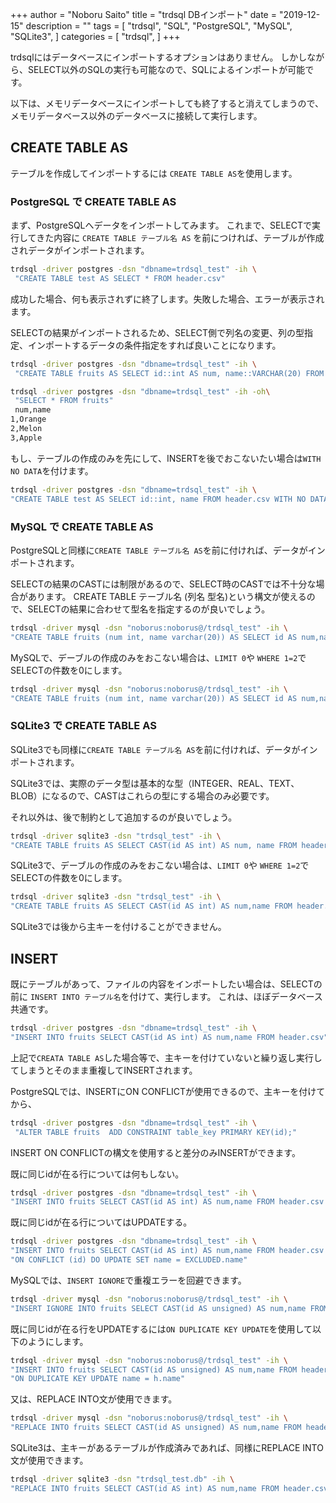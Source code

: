 +++
author = "Noboru Saito"
title = "trdsql DBインポート"
date = "2019-12-15"
description = ""
tags = [
    "trdsql",
    "SQL",
    "PostgreSQL",
    "MySQL",
    "SQLite3",
]
categories = [
    "trdsql",
]
+++

trdsqlにはデータベースにインポートするオプションはありません。
しかしながら、SELECT以外のSQLの実行も可能なので、SQLによるインポートが可能です。

以下は、メモリデータベースにインポートしても終了すると消えてしまうので、メモリデータベース以外のデータベースに接続して実行します。

## CREATE TABLE AS

テーブルを作成してインポートするには `CREATE TABLE AS`を使用します。

### PostgreSQL で CREATE TABLE AS

まず、PostgreSQLへデータをインポートしてみます。
これまで、SELECTで実行してきた内容に `CREATE TABLE テーブル名 AS` を前につければ、テーブルが作成されデータがインポートされます。

```sh
trdsql -driver postgres -dsn "dbname=trdsql_test" -ih \
 "CREATE TABLE test AS SELECT * FROM header.csv"
```

成功した場合、何も表示されずに終了します。失敗した場合、エラーが表示されます。

SELECTの結果がインポートされるため、SELECT側で列名の変更、列の型指定、インポートするデータの条件指定をすれば良いことになります。

```sh
trdsql -driver postgres -dsn "dbname=trdsql_test" -ih \
 "CREATE TABLE fruits AS SELECT id::int AS num, name::VARCHAR(20) FROM header.csv"
```

```sh
trdsql -driver postgres -dsn "dbname=trdsql_test" -ih -oh\
 "SELECT * FROM fruits"
 num,name
1,Orange
2,Melon
3,Apple
```

もし、テーブルの作成のみを先にして、INSERTを後でおこないたい場合は`WITH NO DATA`を付けます。

```sh
trdsql -driver postgres -dsn "dbname=trdsql_test" -ih \
"CREATE TABLE test AS SELECT id::int, name FROM header.csv WITH NO DATA"
```

### MySQL で CREATE TABLE AS

PostgreSQLと同様に`CREATE TABLE テーブル名 AS`を前に付ければ、データがインポートされます。

SELECTの結果のCASTには制限があるので、SELECT時のCASTでは不十分な場合があります。
CREATE TABLE テーブル名 (列名 型名)という構文が使えるので、SELECTの結果に合わせて型名を指定するのが良いでしょう。

```sh
trdsql -driver mysql -dsn "noborus:noborus@/trdsql_test" -ih \
"CREATE TABLE fruits (num int, name varchar(20)) AS SELECT id AS num,name FROM header.csv"
```

MySQLで、デーブルの作成のみをおこない場合は、`LIMIT 0`や `WHERE 1=2`でSELECTの件数を0にします。

```sh
trdsql -driver mysql -dsn "noborus:noborus@/trdsql_test" -ih \
"CREATE TABLE fruits (num int, name varchar(20)) AS SELECT id AS num,name FROM header.csv WHERE 1=2"
```

### SQLite3 で CREATE TABLE AS

SQLite3でも同様に`CREATE TABLE テーブル名 AS`を前に付ければ、データがインポートされます。

SQLite3では、実際のデータ型は基本的な型（INTEGER、REAL、TEXT、BLOB）になるので、CASTはこれらの型にする場合のみ必要です。

それ以外は、後で制約として追加するのが良いでしょう。

```sh
trdsql -driver sqlite3 -dsn "trdsql_test" -ih \
"CREATE TABLE fruits AS SELECT CAST(id AS int) AS num, name FROM header.csv"
```

SQLite3で、デーブルの作成のみをおこない場合は、`LIMIT 0`や `WHERE 1=2`でSELECTの件数を0にします。

```sh
trdsql -driver sqlite3 -dsn "trdsql_test" -ih \
"CREATE TABLE fruits AS SELECT CAST(id AS int) AS num,name FROM header.csv WHERE 1=2"
```

SQLite3では後から主キーを付けることができません。

## INSERT

既にテーブルがあって、ファイルの内容をインポートしたい場合は、SELECTの前に `INSERT INTO テーブル名`を付けて、実行します。
これは、ほぼデータベース共通です。

```sh
trdsql -driver postgres -dsn "dbname=trdsql_test" -ih \
"INSERT INTO fruits SELECT CAST(id AS int) AS num,name FROM header.csv"
```

上記で`CREATA TABLE AS`した場合等で、主キーを付けていないと繰り返し実行してしまうとそのまま重複してINSERTされます。

PostgreSQLでは、INSERTにON CONFLICTが使用できるので、主キーを付けてから、

```sh
trdsql -driver postgres -dsn "dbname=trdsql_test" -ih \
 "ALTER TABLE fruits  ADD CONSTRAINT table_key PRIMARY KEY(id);"
```

INSERT ON CONFLICTの構文を使用すると差分のみINSERTができます。

既に同じidが在る行については何もしない。

```sh
trdsql -driver postgres -dsn "dbname=trdsql_test" -ih \
"INSERT INTO fruits SELECT CAST(id AS int) AS num,name FROM header.csv ON CONFLICT DO NOTHING"
```

既に同じidが在る行についてはUPDATEする。

```sh
trdsql -driver postgres -dsn "dbname=trdsql_test" -ih \
"INSERT INTO fruits SELECT CAST(id AS int) AS num,name FROM header.csv "\
"ON CONFLICT (id) DO UPDATE SET name = EXCLUDED.name"
```

MySQLでは、`INSERT IGNORE`で重複エラーを回避できます。

```sh
trdsql -driver mysql -dsn "noborus:noborus@/trdsql_test" -ih \
"INSERT IGNORE INTO fruits SELECT CAST(id AS unsigned) AS num,name FROM header.csv"
```

既に同じidが在る行をUPDATEするには`ON DUPLICATE KEY UPDATE`を使用して以下のようにします。

```sh
trdsql -driver mysql -dsn "noborus:noborus@/trdsql_test" -ih \
"INSERT INTO fruits SELECT CAST(id AS unsigned) AS num,name FROM header.csv AS h "\
"ON DUPLICATE KEY UPDATE name = h.name"
```

又は、REPLACE INTO文が使用できます。

```sh
trdsql -driver mysql -dsn "noborus:noborus@/trdsql_test" -ih \
"REPLACE INTO fruits SELECT CAST(id AS unsigned) AS num,name FROM header.csv AS h "
```

SQLite3は、主キーがあるテーブルが作成済みであれば、同様にREPLACE INTO文が使用できます。

```sh
trdsql -driver sqlite3 -dsn "trdsql_test.db" -ih \
"REPLACE INTO fruits SELECT CAST(id AS int) AS num,name FROM header.csv AS h "
```
